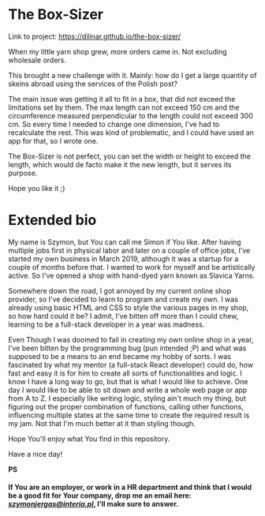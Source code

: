 # The Box-Sizer

Link to project: https://dilinar.github.io/the-box-sizer/

When my little yarn shop grew, more orders came in. Not excluding wholesale orders. 


This brought a new challenge with it. Mainly: how do I get a large quantity of skeins abroad using the services of the Polish post? 

The main issue was getting it all to fit in a box, that did not exceed the limitations set by them. The max length can not exceed 150 cm and the circumference measured perpendicular to the length could not exceed 300 cm. So every time I needed to change one dimension, I've had to recalculate the rest. This was kind of problematic, and I could have used an app for that, so I wrote one. 

The Box-Sizer is not perfect, you can set the width or height to exceed the length, which would de facto make it the new length, but it serves its purpose.

Hope you like it ;)


# Extended bio

My name is Szymon, but You can call me Simon if You like. After having multiple jobs first in physical labor and later on a couple of office jobs, I've started my own business in March 2019, although it was a startup for a couple of months before that. I wanted to work for myself and be artistically active. So I've opened a shop with hand-dyed yarn known as Slavica Yarns. 

Somewhere down the road, I got annoyed by my current online shop provider, so I've decided to learn to program and create my own. I was already using basic HTML and CSS to style the various pages in my shop, so how hard could it be? I admit, I've bitten off more than I could chew, learning to be a full-stack developer in a year was madness. 

Even Though I was doomed to fail in creating my own online shop in a year, I've been bitten by the programming bug (pun intended ;P) and what was supposed to be a means to an end became my hobby of sorts. I was fascinated by what my mentor (a full-stack React developer) could do, how fast and easy it is for him to create all sorts of functionalities and logic. I know I have a long way to go, but that is what I would like to achieve. One day I would like to be able to sit down and write a whole web page or app from A to Z. I especially like writing logic, styling ain't much my thing, but figuring out the proper combination of functions, calling other functions, influencing multiple states at the same time to create the required result is my jam. Not that I'm much better at it than styling though. 

Hope You'll enjoy what You find in this repository. 

Have a nice day!

**PS**
#### If You are an employer, or work in a HR department and think that I would be a good fit for Your company, drop me an email here: ***szymonjergas@interia.pl***, I'll make sure to answer. 
